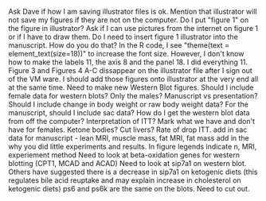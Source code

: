Ask Dave if how I am saving illustrator files is ok. Mention that illustrator will not save my figures if they are not on the computer.
Do I put "figure 1" on the figure in illustrator?
Ask if I can use pictures from the internet on figure 1 or if I have to draw them.
Do I need to insert figure 1 illustrator into the manuscript. How do you do that?
In the R code, I see "theme(text = element_text(size=18))" to increase the font size. However, I don't know how to make the labels 11, the axis 8 and the panel 18. I did everything 11. 
Figure 3 and Figures 4 A-C dissappear on the illustrator file after I sign out of the VM ware. I should add those figures onto illustrator at the very end all at the same time. 
Need to make new Western Blot figures. Should I include female data for western blots? Only the males? Manuscript vs presentation?
Should I include change in body weight or raw body weight data?
For the manuscript, should I include sac data?
How do I get the western blot data from off the computer?
Interpretation of ITT?
Mark what we have and don't have for females. Ketone bodies? Cut livers? 
Rate of drop ITT. 
add in sac data for manuscript - lean MRI, muscle mass, fat MRI, fat mass
add in the why you did little experiments and results. 
In figure legends indicate n, MRI, experiement method
Need to look at beta-oxidation genes for western blotting (CPT1, MCAD and ACAD)
Need to look at sip7a1 on western blot. Others have suggested there is a decrease in sip7a1 on ketogenic diets (this regulates bile acid reuptake and may explain increase in cholesterol on ketogenic diets)
ps6 and ps6k are the same on the blots. Need to cut out. 